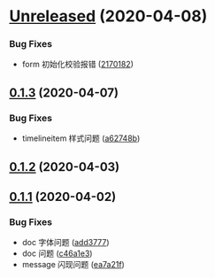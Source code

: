 # [Unreleased](https://github.com/AngelName/bxer-ui/compare/0.1.3...2170182f5902bf671b57cf35bc7359bb94fa9099) (2020-04-08)

### Bug Fixes

- form 初始化校验报错 ([2170182](https://github.com/AngelName/bxer-ui/commit/2170182f5902bf671b57cf35bc7359bb94fa9099))

## [0.1.3](https://github.com/AngelName/bxer-ui/compare/0.1.2...0.1.3) (2020-04-07)

### Bug Fixes

- timelineitem 样式问题 ([a62748b](https://github.com/AngelName/bxer-ui/commit/a62748ba86181fad1cc509300de1aa42252d5763))

## [0.1.2](https://github.com/AngelName/bxer-ui/compare/0.1.1...0.1.2) (2020-04-03)

## [0.1.1](https://github.com/AngelName/bxer-ui/compare/ea7a21fc67e8091bb25cf94d47fcc8f6a5cdd8cc...0.1.1) (2020-04-02)

### Bug Fixes

- doc 字体问题 ([add3777](https://github.com/AngelName/bxer-ui/commit/add377709085ce9b304a5a585bdf8577d97037ee))
- doc 问题 ([c46a1e3](https://github.com/AngelName/bxer-ui/commit/c46a1e365a786731bc6041253f7802fb134d97bc))
- message 闪现问题 ([ea7a21f](https://github.com/AngelName/bxer-ui/commit/ea7a21fc67e8091bb25cf94d47fcc8f6a5cdd8cc))
